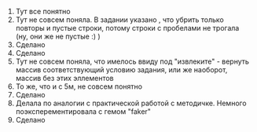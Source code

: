 
1. Тут все понятно
2. Тут не совсем поняла. В задании указано , что убрить только повторы и пустые строки, потому строки с пробелами не трогала (ну, они же не пустые :) )
3. Сделано
4. Сделано
5. Тут не совсем поняла, что имелось ввиду под "извлеките" - вернуть массив соответствующий условию задания, или же наоборот, массив без этих эллементов
6. То же, что и с 5м, не совсем понятно
7. Сделано
8. Делала по аналогии с практической работой с методичке. Немного поэксперементировала с гемом "faker"
9. Сделано
